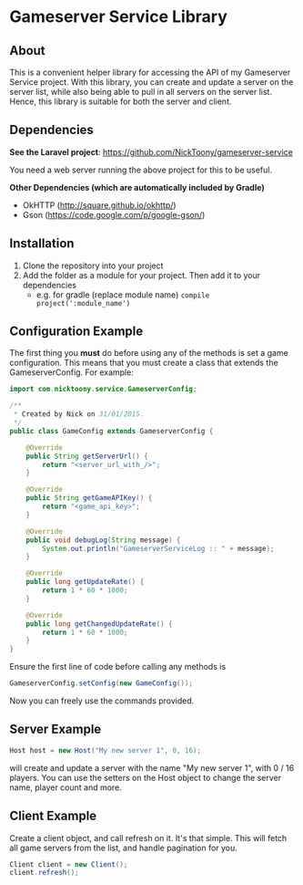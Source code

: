 Gameserver Service Library
===================

About
-----
This is a convenient helper library for accessing the API of my Gameserver Service project. With this library, you can create and update a server on the server list, while also being able to pull in all servers on the server list. Hence, this library is suitable for both the server and client.

Dependencies
----

**See the Laravel project**: https://github.com/NickToony/gameserver-service

You need a web server running the above project for this to be useful.

**Other Dependencies (which are automatically included by Gradle)**
- OkHTTP (http://square.github.io/okhttp/)
- Gson (https://code.google.com/p/google-gson/)

Installation
------------
1. Clone the repository into your project
2. Add the folder as a module for your project. Then add it to your dependencies
    - e.g. for gradle (replace module name)
`compile project(':module_name')`

Configuration Example
------------
The first thing you **must** do before using any of the methods is set a game configuration. This means that you must create a class that extends the GameserverConfig. For example:

```java
import com.nicktoony.service.GameserverConfig;

/**
 * Created by Nick on 31/01/2015.
 */
public class GameConfig extends GameserverConfig {

    @Override
    public String getServerUrl() {
        return "<server_url_with_/>";
    }

    @Override
    public String getGameAPIKey() {
        return "<game_api_key>";
    }

    @Override
    public void debugLog(String message) {
        System.out.println("GameserverServiceLog :: " + message);
    }

    @Override
    public long getUpdateRate() {
        return 1 * 60 * 1000;
    }

    @Override
    public long getChangedUpdateRate() {
        return 1 * 60 * 1000;
    }
}
```

Ensure the first line of code before calling any methods is

```java
GameserverConfig.setConfig(new GameConfig());
```

Now you can freely use the commands provided.

Server Example
---------------
```java
Host host = new Host("My new server 1", 0, 16);
```
will create and update a server with the name "My new server 1", with 0 / 16 players. You can use the setters on the Host object to change the server name, player count and more.

Client Example
---------------
Create a client object, and call refresh on it. It's that simple. This will fetch all game servers from the list, and handle pagination for you.
```java
Client client = new Client();
client.refresh();
```
